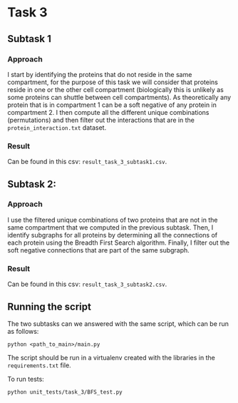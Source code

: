 # Task 3
## Subtask 1
### Approach 
I start by identifying the proteins that do not reside in the same compartment, 
for the purpose of this task we will consider that proteins reside in one or the other cell compartment 
(biologically this is unlikely as some proteins can shuttle between cell compartments).
As theoretically any protein that is in compartment 1 can be a soft negative of any protein in compartment 2. 
I then compute all the different unique combinations (permutations) and then filter out the interactions that are in the `protein_interaction.txt` dataset.
### Result
Can be found in this csv: `result_task_3_subtask1.csv`.

## Subtask 2:
### Approach
I use the filtered unique combinations of two proteins that are not in the same compartment that we computed in the previous subtask. 
Then, I identify subgraphs for all proteins by determining all the connections of each protein using the Breadth First Search algorithm.
Finally, I filter out the soft negative connections that are part of the same subgraph.
### Result
Can be found in this csv: `result_task_3_subtask2.csv`.

## Running the script
The two subtasks can we answered with the same script, which can be run as follows:

```commandline
python <path_to_main>/main.py
```
The script should be run in a virtualenv created with the libraries in the `requirements.txt` file.

To run tests:
```commandline
python unit_tests/task_3/BFS_test.py
```
